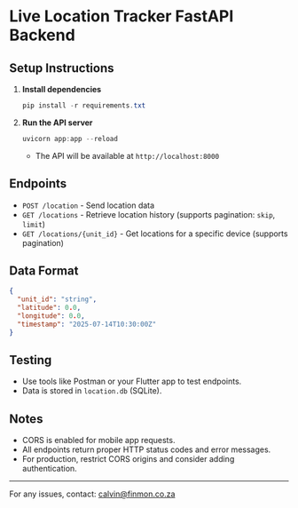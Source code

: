 # Live Location Tracker FastAPI Backend

## Setup Instructions

1. **Install dependencies**
   ```powershell
   pip install -r requirements.txt
   ```

2. **Run the API server**
   ```powershell
   uvicorn app:app --reload
   ```
   - The API will be available at `http://localhost:8000`

## Endpoints

- `POST /location` - Send location data
- `GET /locations` - Retrieve location history (supports pagination: `skip`, `limit`)
- `GET /locations/{unit_id}` - Get locations for a specific device (supports pagination)

## Data Format
```json
{
  "unit_id": "string",
  "latitude": 0.0,
  "longitude": 0.0,
  "timestamp": "2025-07-14T10:30:00Z"
}
```

## Testing
- Use tools like Postman or your Flutter app to test endpoints.
- Data is stored in `location.db` (SQLite).

## Notes
- CORS is enabled for mobile app requests.
- All endpoints return proper HTTP status codes and error messages.
- For production, restrict CORS origins and consider adding authentication.

---

For any issues, contact: calvin@finmon.co.za
